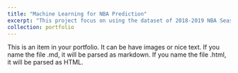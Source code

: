 ```yaml
---
title: "Machine Learning for NBA Prediction"
excerpt: "This project focus on using the dataset of 2018-2019 NBA Seasons to predict the results of 2019-2020 NBA Regular Seasons.<br/><img src='/images/nba_predication.jpg'>"
collection: portfolio
---
```


This is an item in your portfolio. It can be have images or nice text. If you name the file .md, it will be parsed as markdown. If you name the file .html, it will be parsed as HTML. 
